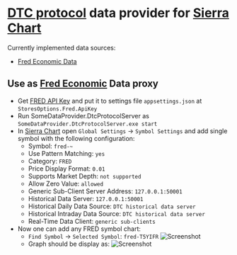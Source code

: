 # [DTC protocol](https://www.dtcprotocol.org/) data provider for [Sierra Chart](https://www.sierrachart.com/)
Currently implemented data sources:
- [Fred Economic Data](https://fred.stlouisfed.org/docs/api/fred/)

## Use as [Fred Economic](https://fred.stlouisfed.org/docs/api/fred/) Data proxy
- Get [FRED API Key](https://fred.stlouisfed.org/docs/api/api_key.html) and put it to settings file `appsettings.json` at `StoresOptions.Fred.ApiKey`
- Run SomeDataProvider.DtcProtocolServer as `SomeDataProvider.DtcProtocolServer.exe start`
- In [Sierra Chart](https://www.sierrachart.com/) open `Global Settings` -> `Symbol Settings` and add single symbol with the following configuration:
  - Symbol: `fred-~`
  - Use Pattern Matching: `yes`
  - Category: `FRED`
  - Price Display Format: `0.01`
  - Supports Market Depth: `not supported`
  - Allow Zero Value: `allowed`
  - Generic Sub-Client Server Address: `127.0.0.1:50001`
  - Historical Data Server: `127.0.0.1:50001`
  - Historical Daily Data Source: `DTC historical data server`
  - Historical Intraday Data Source: `DTC historical data server`
  - Real-Time Data Client: `generic sub-clients`
- Now one can add any FRED symbol chart:
  - `Find Symbol` -> `Selected Symbol`: `fred-T5YIFR` ![Screenshot](https://github.com/nikolaybobrovskiy/SomeDataProvider/blob/master/ExampleFredSymbolFindDlg.png?raw=true)
  -  Graph should be display as: ![Screenshot](https://github.com/nikolaybobrovskiy/SomeDataProvider/blob/master/ExampleFredSymbolChart.png?raw=true) 